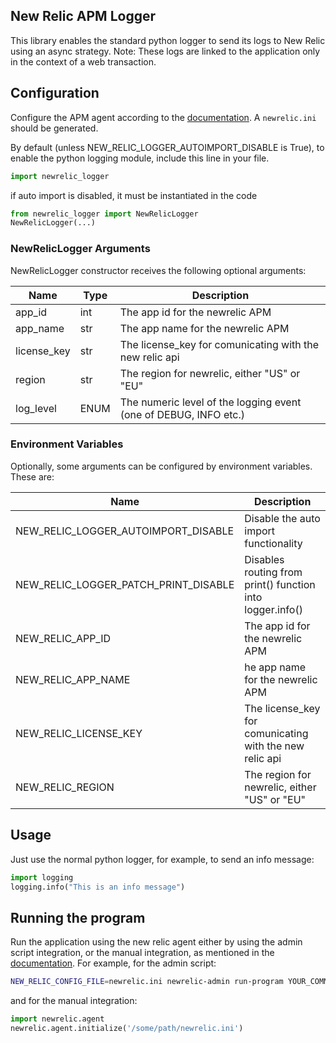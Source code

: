 ## New Relic APM Logger
This library enables the standard python logger to send its logs to New Relic using an async strategy.
Note: These logs are linked to the application only in the context of a web transaction. 

## Configuration
Configure the APM agent according to the [documentation](https://docs.newrelic.com/docs/agents/python-agent/installation/standard-python-agent-install/). A `newrelic.ini` should be generated.

By default (unless NEW_RELIC_LOGGER_AUTOIMPORT_DISABLE is True), to enable the python logging module, include this line in your file. 
```python
import newrelic_logger
```
if auto import is disabled, it must be instantiated in the code
```python
from newrelic_logger import NewRelicLogger
NewRelicLogger(...)
```
### NewRelicLogger Arguments
NewRelicLogger constructor receives the following optional arguments:

|Name|Type|Description|
|---|---|---|
|app_id|int|The app id for the newrelic APM
|app_name|str|The app name for the newrelic APM
|license_key|str|The license_key for comunicating with the new relic api
|region|str|The region for newrelic, either "US" or "EU"
|log_level|ENUM|The numeric level of the logging event (one of DEBUG, INFO etc.)

### Environment Variables
Optionally, some arguments can be configured by environment variables. These are:

|Name|Description|
|---|---|
|NEW_RELIC_LOGGER_AUTOIMPORT_DISABLE|Disable the auto import functionality
|NEW_RELIC_LOGGER_PATCH_PRINT_DISABLE|Disables routing from print() function into logger.info()
|NEW_RELIC_APP_ID|The app id for the newrelic APM
|NEW_RELIC_APP_NAME|he app name for the newrelic APM
|NEW_RELIC_LICENSE_KEY|The license_key for comunicating with the new relic api
|NEW_RELIC_REGION|The region for newrelic, either "US" or "EU"

## Usage
Just use the normal python logger, for example, to send an info message:
```python
import logging
logging.info("This is an info message")
```

## Running the program
Run the application using the new relic agent either by using the admin script integration, or the manual integration, as mentioned in the [documentation](https://docs.newrelic.com/docs/agents/python-agent/installation/python-agent-advanced-integration/). For example, for the admin script:
```bash
NEW_RELIC_CONFIG_FILE=newrelic.ini newrelic-admin run-program YOUR_COMMAND_OPTIONS
```
and for the manual integration:
```python
import newrelic.agent
newrelic.agent.initialize('/some/path/newrelic.ini')
```
